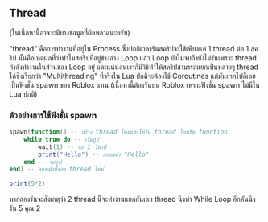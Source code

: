 ## Thread
(ในเนื้อหานี้อาจจะมีบางข้อมูลที่ผิดพลาดนะครับ)

"thread" คือการทำงานที่อยุ่ใน Process ซึ่งปกติเวลารันสคริปจะใช้เพียงแค่ 1 thread ต่อ 1 สคริป นั้นคือเหตุผลที่ว่าทำไมสคริปที่อยู่ข้างล่าง Loop แล้ว Loop ยังไม่จบถึงยังไม่รันเพราะ thread กำลังทำงานในส่วนของ Loop อยู่ และแน่นอนเราก็มีวิธีทำให้สคริปสามารถแยกเป็นหลายๆ thread ได้ซึ่งเรียกว่า "Multithreading" ที่จริงใน Lua ปกติจะต้องใช้ Coroutines แต่มันยากไปก็เลยเป็นฟังชั่น spawn ของ Roblox แทน (เนื้อหานี้ต้องรันบน Roblox เพราะฟังชั่น spawn ไม่มีใน Lua ปกติ)

### ตัวอย่างการใช้ฟังชั่น spawn
```lua
spawn(function() -- สร้าง thread ใหม่และให้รัน thread ใหม่รัน function
    while true do -- เริ่มลูป
        wait(1) -- รอ 1 วินาที
        print("Hello") -- แสดงค่า "Hello"
    end -- จบลูป
end) -- จบหน้าที่ของ thread ใหม่

print(5*2)
```

หากลองรันจะสังเกตุว่า 2 thread นี้จะทำงานแยกกันเลย thread นึงทำ While Loop อีกอันนึงรัน 5 คูณ 2
